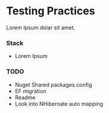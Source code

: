 # Testing Practices

Lorem Ipsum dolar sit amet.

### Stack

- Lorem Ipsum

### TODO

- Nuget Shared packages.config
- EF migration
- Readme
- Look into NHibernate auto mapping

